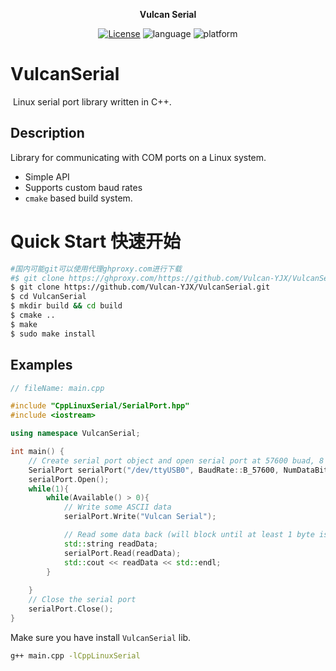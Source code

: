 <p align="center"><strong>Vulcan Serial</strong></p>
<p align="center"><a href="https://github.com/Vulcan-YJX/VulcanSerial/blob/main/LICENSE"><img alt="License" src="https://img.shields.io/badge/License-MIT-orange"/></a>
<img alt="language" src="https://img.shields.io/badge/language-c++-red"/>
<img alt="platform" src="https://img.shields.io/badge/platform-linux-l"/>
</p>


# VulcanSerial
​	Linux serial port library written in C++.

## Description

Library for communicating with COM ports on a Linux system.

* Simple API
* Supports custom baud rates
* `cmake` based build system.

# Quick Start 快速开始

```bash
#国内可能git可以使用代理ghproxy.com进行下载
#$ git clone https://ghproxy.com/https://github.com/Vulcan-YJX/VulcanSerial.git
$ git clone https://github.com/Vulcan-YJX/VulcanSerial.git
$ cd VulcanSerial
$ mkdir build && cd build
$ cmake ..
$ make 
$ sudo make install
```



## Examples

```c++
// fileName: main.cpp

#include "CppLinuxSerial/SerialPort.hpp"
#include <iostream>

using namespace VulcanSerial;

int main() {
	// Create serial port object and open serial port at 57600 buad, 8 data bits, no parity bit, and one stop bit (8n1)
	SerialPort serialPort("/dev/ttyUSB0", BaudRate::B_57600, NumDataBits::EIGHT, Parity::NONE, NumStopBits::ONE);
	serialPort.Open();
    while(1){
        while(Available() > 0){
            // Write some ASCII data
            serialPort.Write("Vulcan Serial");

            // Read some data back (will block until at least 1 byte is received due to the SetTimeout(-1) call above)
            std::string readData;
            serialPort.Read(readData);
            std::cout << readData << std::endl;
        }
    
    }
	// Close the serial port
	serialPort.Close();
}
```

Make sure you have install `VulcanSerial` lib.

```bash
g++ main.cpp -lCppLinuxSerial
```

